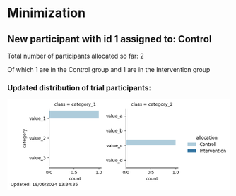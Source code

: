 # Minimization
## New participant with id 1 assigned to: Control

Total number of participants allocated so far: 2

Of which 1 are in the Control group and 1 are in the Intervention group
### Updated distribution of trial participants:
![Chart](./chart_e37aa242.png)